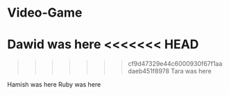 # Video-Game
Dawid was here
<<<<<<< HEAD
=======
>>>>>>> cf9d47329e44c6000930f67f1aadaeb451f8978
Tara was here

Hamish was here
Ruby was here
